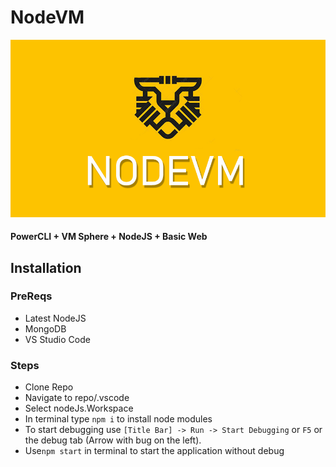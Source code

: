 # NodeVM
![](/readme-resources/splash.png)

#### PowerCLI + VM Sphere + NodeJS + Basic Web

## Installation
### PreReqs
-  Latest NodeJS
-  MongoDB
-  VS Studio Code

### Steps
-  Clone Repo
-  Navigate to repo/.vscode
-  Select nodeJs.Workspace
-  In terminal type `npm i` to install node modules
-  To start debugging use `[Title Bar] -> Run -> Start Debugging` or `F5` or the debug tab (Arrow with bug on the left). 
-  Use`npm start` in terminal to start the application without debug